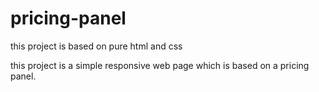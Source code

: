 # pricing-panel
this project is based on pure html and css 

this project is a simple responsive web page which is based on a pricing panel.

